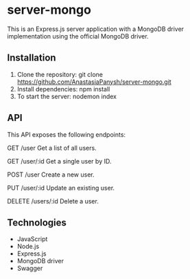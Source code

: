 # server-mongo

This is an Express.js server application with a MongoDB driver implementation using the official MongoDB driver.

## Installation
1. Clone the repository: git clone https://github.com/AnastasiaPanysh/server-mongo.git
2. Install dependencies: npm install 
3. To start the server: nodemon index   

## API
This API exposes the following endpoints:

GET /user
Get a list of all users.

GET /user/:id
Get a single user by ID.

POST /user
Create a new user.

PUT /user/:id
Update an existing user.

DELETE /users/:id
Delete a user.

## Technologies
+ JavaScript
+ Node.js
+ Express.js
+ MongoDB driver
+ Swagger
